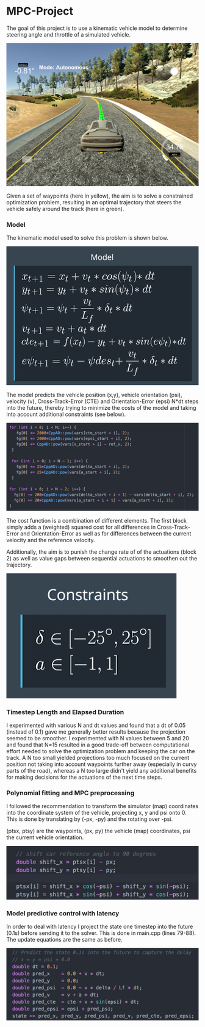# MPC-Project

The goal of this project is to use a kinematic vehicle model to determine steering angle and throttle of a simulated vehicle.

![Screenshot](mpc.png)

Given a set of waypoints (here in yellow), the aim is to solve a constrained optimization problem, resulting in an optimal trajectory that steers the vehicle safely around the track (here in green). 

### Model

The kinematic model used to solve this problem is shown below.

![](model.png)

The model predicts the vehicle position (x,y), vehicle orientation (psi), velocity (v), Cross-Track-Error (CTE) and Orientation-Error (epsi) N*dt steps into the future, thereby trying to minimize the costs of the model and taking into account additional constraints (see below).

![](costs.png)

The cost function is a combination of different elements. The first block simply adds a (weighted) squared cost for all differences in Cross-Track-Error and Orientation-Error as well as for differences between the current velocity and the reference velocity.

Additionally, the aim is to punish the change rate of of the actuations (block 2) as well as value gaps between sequential actuations to smoothen out the trajectory.

![](constraints.png)

### Timestep Length and Elapsed Duration

I experimented with various N and dt values and found that a dt of 0.05 (instead of 0.1) gave me generally better results because the projection seemed to be smoother. I experimented with N values between 5 and 20 and found that N=15 resulted in a good trade-off between computational effort needed to solve the optimization problem and keeping the car on the track. A N too small yielded projections too much focused on the current position not taking into account waypoints further away (especially in curvy parts of the road), whereas a N too large didn't yield any additional benefits for making decisions for the actuations of the next time steps.


### Polynomial fitting and MPC preprocessing

I followed the recommendation to transform the simulator (map) coordinates into the coordinate system of the vehicle, projecting x, y and psi onto 0. This is done by translating by (-px, -py) and the rotating over -psi.

(ptsx, ptsy) are the waypoints, (px, py) the vehicle (map) coordinates, psi the current vehicle orientation.

![](projection.png)


### Model predictive control with latency

In order to deal with latency I project the state one timestep into the future (0.1s) before sending it to the solver. This is done in main.cpp (lines 79-88). The update equations are the same as before. 

![](state.png)

